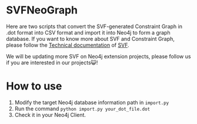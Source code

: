 # SVFNeoGraph
Here are two scripts that convert the SVF-generated Constraint Graph in .dot format into CSV format and import it into Neo4j to form a graph database. If you want to know more about SVF and Constraint Graph, please follow the [Technical documentation](https://github.com/svf-tools/SVF/wiki/Technical-documentation) of [SVF](https://github.com/SVF-tools/SVF).

We will be updating more SVF on Neo4j extension projects, please follow us if you are interested in our projects😺!

# How to use
1. Modify the target Neo4j database information path in `import.py`
2. Run the command `python import.py your_dot_file.dot`
3. Check it in your Neo4j Client.
